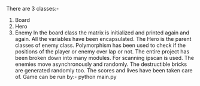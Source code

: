 There are 3 classes:-
1) Board
2) Hero
3) Enemy
In the board class the matrix is initialized and printed again and again.
All the variables have been encapsulated.
The Hero is the parent classes of enemy class.
Polymorphism has been used to check if the positions of the player or enemy over lap or not.
The entire project has been broken down into many modules.
For scanning ipscan is used.
The enemies move asynchronously and randomly.
The destructible bricks are generated randomly too.
The scores and lives have been taken care of.
Game can be run by:- python main.py
